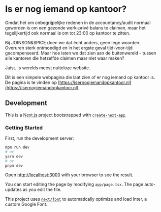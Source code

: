 # Is er nog iemand op kantoor?

Omdat het om onbegrijpelijke redenen in de accountancy/audit normaal geworden is om een gezonde werk-privé balans te claimen, maar het tegelijkertijd ook normaal is om tot 23:00 op kantoor te zitten. 

Bij JOINSON&SPICE doen we dat écht anders, geen lege woorden. Overuren sterk ontmoedigd en in het ergste geval tijd-voor-tijd gecompenseerd.
Maar hoe laten we dat zien aan de buitenwereld - tussen alle kantoren die hetzelfde claimen maar niet waar maken?

Juist. 's werelds meest nutteloze website.

Dit is een simpele webpagina die laat zien of er nog iemand op kantoor is. De pagina is te vinden op [https://isernogiemandopkantoor.nl](https://isernogiemandopkantoor.nl).



## Development

This is a [Next.js](https://nextjs.org/) project bootstrapped with [`create-next-app`](https://github.com/vercel/next.js/tree/canary/packages/create-next-app).

### Getting Started

First, run the development server:

```bash
npm run dev
# or
yarn dev
# or
pnpm dev
```

Open [http://localhost:3000](http://localhost:3000) with your browser to see the result.

You can start editing the page by modifying `app/page.tsx`. The page auto-updates as you edit the file.

This project uses [`next/font`](https://nextjs.org/docs/basic-features/font-optimization) to automatically optimize and load Inter, a custom Google Font.
